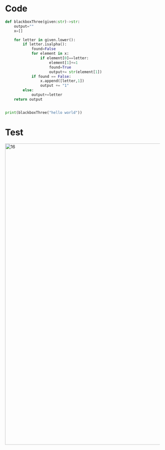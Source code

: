 # Code

```.py
def blackboxThree(given:str)->str:
    output=""
    x=[]

    for letter in given.lower():
        if letter.isalpha():
            found=False
            for element in x:
                if element[0]==letter:
                    element[1]+=1
                    found=True
                    output+= str(element[1])
            if found == False:
                x.append([letter,1])
                output += "1"
        else:
            output+=letter
    return output


print(blackboxThree("hello world"))
```

# Test
<img width="978" alt="16" src="https://user-images.githubusercontent.com/100017195/197770621-dcdc4387-fa16-47b3-a35f-4c57059cca50.png">

